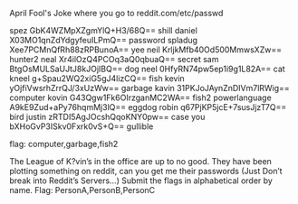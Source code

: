 April Fool's Joke where you go to reddit.com/etc/passwd  
>>>
  spez           GbK4WZMpXZgmYlQ+H3/68Q==  shill
  daniel         X03MO1qnZdYdgyfeuILPmQ==  password
  spladug        Xee7PCMnQfRh88zRPBunoA==  yee
  neil           KrljkMfb40Od500MmwsXZw==  hunter2
  neal           Xr4ilOzQ4PCOq3aQ0qbuaQ==  secret
  sam            BtgOsMULSaUJtJ8kJOjIBQ==  dog
  neel           0HfyRN74pw5ep1i9g1L82A==  cat
  kneel          g+Spau2WQ2xiG5gJ4lizCQ==  fish
  kevin          yOjfiVwsrhZrrQJ/3xUzWw==  garbage
  kavin          31PKJoJAynZnDIVm7lRWig==  computer
  kovin          G43Qgw1Fk6OIrzganMC2WA==  fish2
  powerlanguage  A9kE9Zud+aPy76hqmMj3lQ==  eggdog
  robin          q67PjKP5jcE+7susJjzT7Q==  bird
  justin         zRTDI5AgJOcshQqoKNY0pw==  case
  you            bXHoGvP3ISkv0Fxrk0vS+Q==  gullible
>>>

flag: computer,garbage,fish2

The League of K?vin’s in the office are up to no good. They have been plotting something on reddit, can you get me their passwords (Just Don’t break into Reddit’s Servers…)
Submit the flags in alphabetical order by name.
Flag: PersonA,PersonB,PersonC
